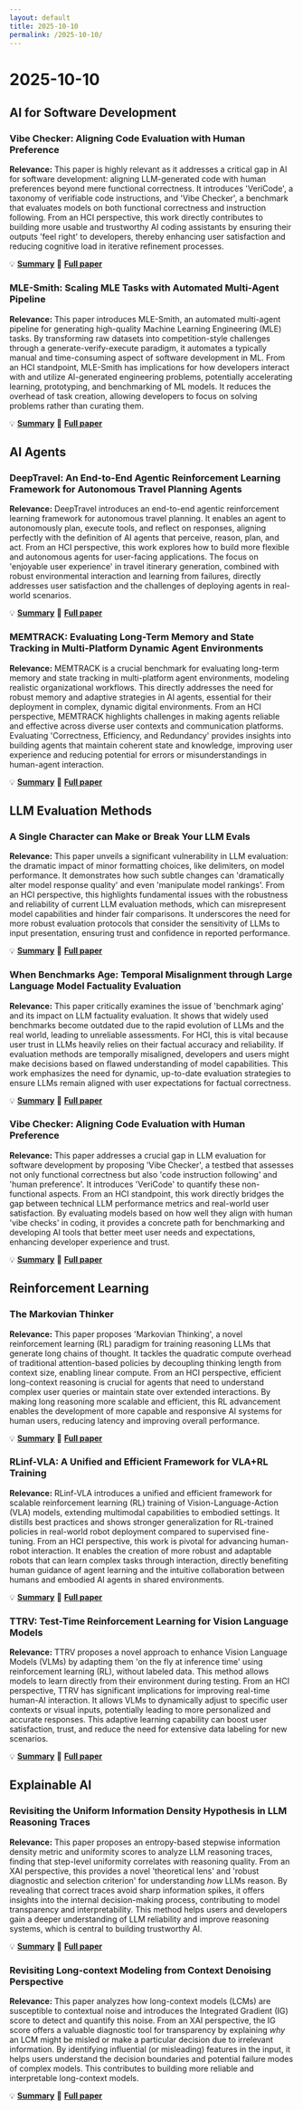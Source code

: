 ```yaml
---
layout: default
title: 2025-10-10
permalink: /2025-10-10/
---
```


# 2025-10-10

## AI for Software Development

### Vibe Checker: Aligning Code Evaluation with Human Preference

**Relevance:** This paper is highly relevant as it addresses a critical gap in AI for software development: aligning LLM-generated code with human preferences beyond mere functional correctness. It introduces 'VeriCode', a taxonomy of verifiable code instructions, and 'Vibe Checker', a benchmark that evaluates models on both functional correctness and instruction following. From an HCI perspective, this work directly contributes to building more usable and trustworthy AI coding assistants by ensuring their outputs 'feel right' to developers, thereby enhancing user satisfaction and reducing cognitive load in iterative refinement processes.

💡 **[Summary](2510.07315/)** 📄 **[Full paper](https://arxiv.org/pdf/2510.07315)**

### MLE-Smith: Scaling MLE Tasks with Automated Multi-Agent Pipeline

**Relevance:** This paper introduces MLE-Smith, an automated multi-agent pipeline for generating high-quality Machine Learning Engineering (MLE) tasks. By transforming raw datasets into competition-style challenges through a generate-verify-execute paradigm, it automates a typically manual and time-consuming aspect of software development in ML. From an HCI standpoint, MLE-Smith has implications for how developers interact with and utilize AI-generated engineering problems, potentially accelerating learning, prototyping, and benchmarking of ML models. It reduces the overhead of task creation, allowing developers to focus on solving problems rather than curating them.

💡 **[Summary](2510.07307/)** 📄 **[Full paper](https://arxiv.org/pdf/2510.07307)**

## AI Agents

### DeepTravel: An End-to-End Agentic Reinforcement Learning Framework for Autonomous Travel Planning Agents

**Relevance:** DeepTravel introduces an end-to-end agentic reinforcement learning framework for autonomous travel planning. It enables an agent to autonomously plan, execute tools, and reflect on responses, aligning perfectly with the definition of AI agents that perceive, reason, plan, and act. From an HCI perspective, this work explores how to build more flexible and autonomous agents for user-facing applications. The focus on 'enjoyable user experience' in travel itinerary generation, combined with robust environmental interaction and learning from failures, directly addresses user satisfaction and the challenges of deploying agents in real-world scenarios.

💡 **[Summary](2509.21842/)** 📄 **[Full paper](https://arxiv.org/pdf/2509.21842)**

### MEMTRACK: Evaluating Long-Term Memory and State Tracking in Multi-Platform Dynamic Agent Environments

**Relevance:** MEMTRACK is a crucial benchmark for evaluating long-term memory and state tracking in multi-platform agent environments, modeling realistic organizational workflows. This directly addresses the need for robust memory and adaptive strategies in AI agents, essential for their deployment in complex, dynamic digital environments. From an HCI perspective, MEMTRACK highlights challenges in making agents reliable and effective across diverse user contexts and communication platforms. Evaluating 'Correctness, Efficiency, and Redundancy' provides insights into building agents that maintain coherent state and knowledge, improving user experience and reducing potential for errors or misunderstandings in human-agent interaction.

💡 **[Summary](2510.01353/)** 📄 **[Full paper](https://arxiv.org/pdf/2510.01353)**

## LLM Evaluation Methods

### A Single Character can Make or Break Your LLM Evals

**Relevance:** This paper unveils a significant vulnerability in LLM evaluation: the dramatic impact of minor formatting choices, like delimiters, on model performance. It demonstrates how such subtle changes can 'dramatically alter model response quality' and even 'manipulate model rankings'. From an HCI perspective, this highlights fundamental issues with the robustness and reliability of current LLM evaluation methods, which can misrepresent model capabilities and hinder fair comparisons. It underscores the need for more robust evaluation protocols that consider the sensitivity of LLMs to input presentation, ensuring trust and confidence in reported performance.

💡 **[Summary](2510.05152/)** 📄 **[Full paper](https://arxiv.org/pdf/2510.05152)**

### When Benchmarks Age: Temporal Misalignment through Large Language Model Factuality Evaluation

**Relevance:** This paper critically examines the issue of 'benchmark aging' and its impact on LLM factuality evaluation. It shows that widely used benchmarks become outdated due to the rapid evolution of LLMs and the real world, leading to unreliable assessments. For HCI, this is vital because user trust in LLMs heavily relies on their factual accuracy and reliability. If evaluation methods are temporally misaligned, developers and users might make decisions based on flawed understanding of model capabilities. This work emphasizes the need for dynamic, up-to-date evaluation strategies to ensure LLMs remain aligned with user expectations for factual correctness.

💡 **[Summary](2510.07238/)** 📄 **[Full paper](https://arxiv.org/pdf/2510.07238)**

### Vibe Checker: Aligning Code Evaluation with Human Preference

**Relevance:** This paper addresses a crucial gap in LLM evaluation for software development by proposing 'Vibe Checker', a testbed that assesses not only functional correctness but also 'code instruction following' and 'human preference'. It introduces 'VeriCode' to quantify these non-functional aspects. From an HCI standpoint, this work directly bridges the gap between technical LLM performance metrics and real-world user satisfaction. By evaluating models based on how well they align with human 'vibe checks' in coding, it provides a concrete path for benchmarking and developing AI tools that better meet user needs and expectations, enhancing developer experience and trust.

💡 **[Summary](2510.07315/)** 📄 **[Full paper](https://arxiv.org/pdf/2510.07315)**

## Reinforcement Learning

### The Markovian Thinker

**Relevance:** This paper proposes 'Markovian Thinking', a novel reinforcement learning (RL) paradigm for training reasoning LLMs that generate long chains of thought. It tackles the quadratic compute overhead of traditional attention-based policies by decoupling thinking length from context size, enabling linear compute. From an HCI perspective, efficient long-context reasoning is crucial for agents that need to understand complex user queries or maintain state over extended interactions. By making long reasoning more scalable and efficient, this RL advancement enables the development of more capable and responsive AI systems for human users, reducing latency and improving overall performance.

💡 **[Summary](2510.06557/)** 📄 **[Full paper](https://arxiv.org/pdf/2510.06557)**

### RLinf-VLA: A Unified and Efficient Framework for VLA+RL Training

**Relevance:** RLinf-VLA introduces a unified and efficient framework for scalable reinforcement learning (RL) training of Vision-Language-Action (VLA) models, extending multimodal capabilities to embodied settings. It distills best practices and shows stronger generalization for RL-trained policies in real-world robot deployment compared to supervised fine-tuning. From an HCI perspective, this work is pivotal for advancing human-robot interaction. It enables the creation of more robust and adaptable robots that can learn complex tasks through interaction, directly benefiting human guidance of agent learning and the intuitive collaboration between humans and embodied AI agents in shared environments.

💡 **[Summary](2510.06710/)** 📄 **[Full paper](https://arxiv.org/pdf/2510.06710)**

### TTRV: Test-Time Reinforcement Learning for Vision Language Models

**Relevance:** TTRV proposes a novel approach to enhance Vision Language Models (VLMs) by adapting them 'on the fly at inference time' using reinforcement learning (RL), without labeled data. This method allows models to learn directly from their environment during testing. From an HCI perspective, TTRV has significant implications for improving real-time human-AI interaction. It allows VLMs to dynamically adjust to specific user contexts or visual inputs, potentially leading to more personalized and accurate responses. This adaptive learning capability can boost user satisfaction, trust, and reduce the need for extensive data labeling for new scenarios.

💡 **[Summary](2510.06783/)** 📄 **[Full paper](https://arxiv.org/pdf/2510.06783)**

## Explainable AI

### Revisiting the Uniform Information Density Hypothesis in LLM Reasoning Traces

**Relevance:** This paper proposes an entropy-based stepwise information density metric and uniformity scores to analyze LLM reasoning traces, finding that step-level uniformity correlates with reasoning quality. From an XAI perspective, this provides a novel 'theoretical lens' and 'robust diagnostic and selection criterion' for understanding *how* LLMs reason. By revealing that correct traces avoid sharp information spikes, it offers insights into the internal decision-making process, contributing to model transparency and interpretability. This method helps users and developers gain a deeper understanding of LLM reliability and improve reasoning systems, which is central to building trustworthy AI.

💡 **[Summary](2510.06953/)** 📄 **[Full paper](https://arxiv.org/pdf/2510.06953)**

### Revisiting Long-context Modeling from Context Denoising Perspective

**Relevance:** This paper analyzes how long-context models (LCMs) are susceptible to contextual noise and introduces the Integrated Gradient (IG) score to detect and quantify this noise. From an XAI perspective, the IG score offers a valuable diagnostic tool for transparency by explaining *why* an LCM might be misled or make a particular decision due to irrelevant information. By identifying influential (or misleading) features in the input, it helps users understand the decision boundaries and potential failure modes of complex models. This contributes to building more reliable and interpretable long-context models.

💡 **[Summary](2510.05862/)** 📄 **[Full paper](https://arxiv.org/pdf/2510.05862)**

